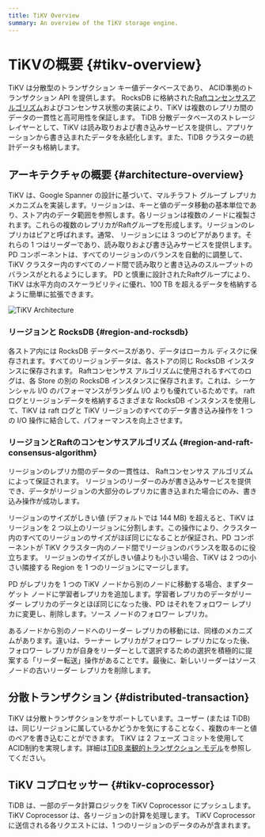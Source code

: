 ```yaml
---
title: TiKV Overview
summary: An overview of the TiKV storage engine.
---
```


# TiKVの概要 {#tikv-overview}

TiKV は分散型のトランザクション キー値データベースであり、 ACID準拠のトランザクション API を提供します。 RocksDB に格納された[Raftコンセンサスアルゴリズム](https://raft.github.io/raft.pdf)およびコンセンサス状態の実装により、TiKV は複数のレプリカ間のデータの一貫性と高可用性を保証します。 TiDB 分散データベースのストレージレイヤーとして、TiKV は読み取りおよび書き込みサービスを提供し、アプリケーションから書き込まれたデータを永続化します。また、TiDB クラスターの統計データも格納します。

## アーキテクチャの概要 {#architecture-overview}

TiKV は、Google Spanner の設計に基づいて、マルチラフト グループ レプリカ メカニズムを実装します。リージョンは、キーと値のデータ移動の基本単位であり、ストア内のデータ範囲を参照します。各リージョンは複数のノードに複製されます。これらの複数のレプリカがRaftグループを形成します。リージョンのレプリカはピアと呼ばれます。通常、 リージョンには 3 つのピアがあります。それらの 1 つはリーダーであり、読み取りおよび書き込みサービスを提供します。 PD コンポーネントは、すべてのリージョンのバランスを自動的に調整して、TiKV クラスター内のすべてのノード間で読み取りと書き込みのスループットのバランスがとれるようにします。 PD と慎重に設計されたRaftグループにより、TiKV は水平方向のスケーラビリティに優れ、100 TB を超えるデータを格納するように簡単に拡張できます。

![TiKV Architecture](https://docs-download.pingcap.com/media/images/docs/tikv-arch.png)

### リージョンと RocksDB {#region-and-rocksdb}

各ストア内には RocksDB データベースがあり、データはローカル ディスクに保存されます。すべてのリージョンデータは、各ストアの同じ RocksDB インスタンスに保存されます。 Raftコンセンサス アルゴリズムに使用されるすべてのログは、各 Store の別の RocksDB インスタンスに保存されます。これは、シーケンシャル I/O のパフォーマンスがランダム I/O よりも優れているためです。 raft ログとリージョンデータを格納するさまざまな RocksDB インスタンスを使用して、TiKV は raft ログと TiKV リージョンのすべてのデータ書き込み操作を 1 つの I/O 操作に結合して、パフォーマンスを向上させます。

### リージョンとRaftのコンセンサスアルゴリズム {#region-and-raft-consensus-algorithm}

リージョンのレプリカ間のデータの一貫性は、 Raftコンセンサス アルゴリズムによって保証されます。 リージョンのリーダーのみが書き込みサービスを提供でき、データがリージョンの大部分のレプリカに書き込まれた場合にのみ、書き込み操作が成功します。

リージョンのサイズがしきい値 (デフォルトでは 144 MB) を超えると、TiKV はリージョンを 2 つ以上のリージョンに分割します。この操作により、クラスター内のすべてのリージョンのサイズがほぼ同じになることが保証され、PD コンポーネントが TiKV クラスター内のノード間でリージョンのバランスを取るのに役立ちます。 リージョンのサイズがしきい値よりも小さい場合、TiKV は 2 つの小さい隣接する Region を 1 つのリージョンにマージします。

PD がレプリカを 1 つの TiKV ノードから別のノードに移動する場合、まずターゲット ノードに学習者レプリカを追加します。学習者レプリカのデータがリーダー レプリカのデータとほぼ同じになった後、PD はそれをフォロワー レプリカに変更し、削除します。ソース ノードのフォロワー レプリカ。

あるノードから別のノードへのリーダー レプリカの移動には、同様のメカニズムがあります。違いは、ラーナー レプリカがフォロワー レプリカになった後、フォロワー レプリカが自身をリーダーとして選択するための選択を積極的に提案する「リーダー転送」操作があることです。最後に、新しいリーダーはソース ノードの古いリーダー レプリカを削除します。

## 分散トランザクション {#distributed-transaction}

TiKV は分散トランザクションをサポートしています。ユーザー (または TiDB) は、同じリージョンに属しているかどうかを気にすることなく、複数のキーと値のペアを書き込むことができます。 TiKV は 2 フェーズ コミットを使用してACID制約を実現します。詳細は[TiDB 楽観的トランザクション モデル](/optimistic-transaction.md)を参照してください。

## TiKV コプロセッサー {#tikv-coprocessor}

TiDB は、一部のデータ計算ロジックを TiKV Coprocessor にプッシュします。 TiKV Coprocessor は、各リージョンの計算を処理します。 TiKV Coprocessor に送信される各リクエストには、1 つのリージョンのデータのみが含まれます。
